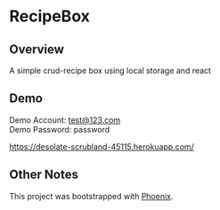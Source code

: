 # RecipeBox

## Overview
A simple crud-recipe box using local storage and react

## Demo
Demo Account: test@123.com  
Demo Password: password

https://desolate-scrubland-45115.herokuapp.com/

## Other Notes
This project was bootstrapped with [Phoenix](https://www.phoenixframework.org/).

